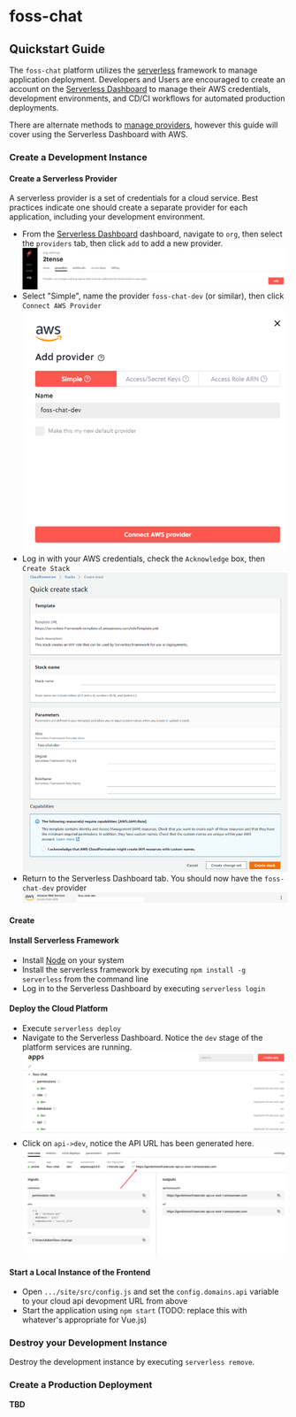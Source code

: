 # foss-chat

## Quickstart Guide

The `foss-chat` platform utilizes the [serverless](https://github.com/serverless/serverless) framework to manage 
application deployment.  Developers and Users are encouraged to create an account on the 
[Serverless Dashboard](https://app.serverless.com/) to manage their AWS credentials, development environments,
and CD/CI workflows for automated production deployments.

There are alternate methods to [manage providers](https://www.serverless.com/framework/docs/providers), however this 
guide will cover using the Serverless Dashboard with AWS. 

### Create a Development Instance

#### Create a Serverless Provider

A serverless provider is a set of credentials for a cloud service.  Best practices indicate one should create a separate 
provider for each application, including your development environment.

* From the [Serverless Dashboard](https://app.serverless.com/) dashboard, navigate to `org`, then select the `providers` tab, then click `add` to add a new 
provider.
![Add Serverless Provider](docs/images/serverless-add-provider.png)
* Select "Simple", name the provider `foss-chat-dev` (or similar), then click `Connect AWS Provider`
![Connect AWS](docs/images/serverless-connect-provider.png)
* Log in with your AWS credentials, check the `Acknowledge` box, then `Create Stack`
![Create AWS Stack](docs/images/aws-create-stack.png)
* Return to the Serverless Dashboard tab.  You should now have the `foss-chat-dev` provider
![foss-chat-dev Provider](docs/images/foss-chat-dev.png)

#### Create 

#### Install Serverless Framework

* Install [Node](https://nodejs.org/en/download/package-manager/) on your system
* Install the serverless framework by executing `npm install -g serverless` from the command line
* Log in to the Serverless Dashboard by executing `serverless login`

#### Deploy the Cloud Platform

* Execute `serverless deploy`
* Navigate to the Serverless Dashboard.  Notice the `dev` stage of the platform services are running.
![Services](docs/images/services.png)
* Click on `api->dev`, notice the API URL has been generated here.
![API URL](docs/images/api-url.png)

#### Start a Local Instance of the Frontend

* Open `.../site/src/config.js` and set the `config.domains.api` variable to your cloud api devopment URL from above
* Start the application using `npm start` (TODO: replace this with whatever's appropriate for Vue.js)

### Destroy your Development Instance

Destroy the development instance by executing `serverless remove`.

### Create a Production Deployment

**TBD**
